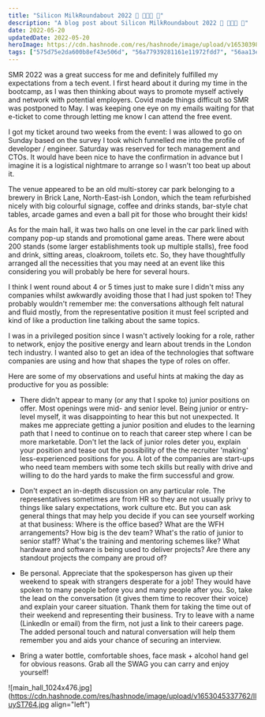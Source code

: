 ```yaml
---
title: "Silicon MilkRoundabout 2022 🎉 👨🏽‍💻 🎤"
description: "A blog post about Silicon MilkRoundabout 2022 🎉 👨🏽‍💻 🎤"
date: 2022-05-20
updatedDate: 2022-05-20
heroImage: https://cdn.hashnode.com/res/hashnode/image/upload/v1653039872009/Ag5SOy_EP.jpg
tags: ["575d75e2da600b8ef43e506d", "56a77939281161e11972fdd7", "56aa13e5f28f9d9d99e3a5de", "5f9435c7fbdce372c9a56fb6", "57449fa89ade925885158d1e"]
---
```


SMR 2022 was a great success for me and definitely fulfilled my expectations from a tech event. I first heard about it during my time in the bootcamp, as I was then thinking about ways to promote myself actively and network with potential employers. Covid made things difficult so SMR was postponed to May. I was keeping one eye on my emails waiting for that e-ticket to come through letting me know I can attend the free event. 

I got my ticket around two weeks from the event: I was allowed to go on Sunday based on the survey I took which funnelled me into the profile of developer / engineer. Saturday was reserved for tech management and CTOs. It would have been nice to have the confirmation in advance but I imagine it is a logistical nightmare to arrange so I wasn't too beat up about it. 

The venue appeared to be an old multi-storey car park belonging to a brewery in Brick Lane, North-East-ish London, which the team refurbished nicely with big colourful signage, coffee and drinks stands, bar-style chat tables, arcade games and even a ball pit for those who brought their kids!

As for the main hall, it was two halls on one level in the car park lined with company pop-up stands and promotional game areas. There were about 200 stands (some larger establishments took up multiple stalls), free food and drink, sitting areas, cloakroom, toilets etc. So, they have thoughtfully arranged all the necessities that you may need at an event like this considering you will probably be here for several hours.

I think I went round about 4 or 5 times just to make sure I didn't miss any companies whilst awkwardly avoiding those that I had just spoken to! They probably wouldn't remember me: the conversations although felt natural and fluid mostly, from the representative position it must feel scripted and kind of like a production line talking about the same topics. 

I was in a privileged position since I wasn't actively looking for a role, rather to network, enjoy the positive energy and learn about trends in the London tech industry. I wanted also to get an idea of the technologies that software companies are using and how that shapes the type of roles on offer.

Here are some of my observations and useful hints at making the day as productive for you as possible:

- There didn't appear to many (or any that I spoke to) junior positions on offer. Most openings were mid- and senior level. Being junior or entry-level myself, it was disappointing to hear this but not unexpected. It makes me appreciate getting a junior position and eludes to the learning path that I need to continue on to reach that career step where I can be more marketable. Don't let the lack of junior roles deter you, explain your position and tease out the possibility of the the recruiter 'making' less-experienced positions for you. A lot of the companies are start-ups who need team members with some tech skills but really with drive and willing to do the hard yards to make the firm successful and grow. 

- Don't expect an in-depth discussion on any particular role. The representatives sometimes are from HR so they are not usually privy to things like salary expectations, work culture etc. But you can ask general things that may help you decide if you can see yourself working at that business: 
Where is the office based? What are the WFH arrangements?
How big is the dev team? What's the ratio of junior to senior staff?
What's the training and mentoring schemes like?
What hardware and software is being used to deliver projects?
Are there any standout projects the company are proud of?


- Be personal. Appreciate that the spokesperson has given up their weekend to speak with strangers desperate for a job! They would have spoken to many people before you and many people after you. So, take the lead on the conversation (it gives them time to recover their voice) and explain your career situation. Thank them for taking the time out of their weekend and representing their business. Try to leave with a name (LinkedIn or email) from the firm, not just a link to their careers page. The added personal touch and natural conversation will help them remember you and aids your chance of securing an interview. 

- Bring a water bottle, comfortable shoes, face mask + alcohol hand gel for obvious reasons. Grab all the SWAG you can carry and enjoy yourself!



![main_hall_1024x476.jpg](https://cdn.hashnode.com/res/hashnode/image/upload/v1653045337762/lluyST764.jpg align="left")


